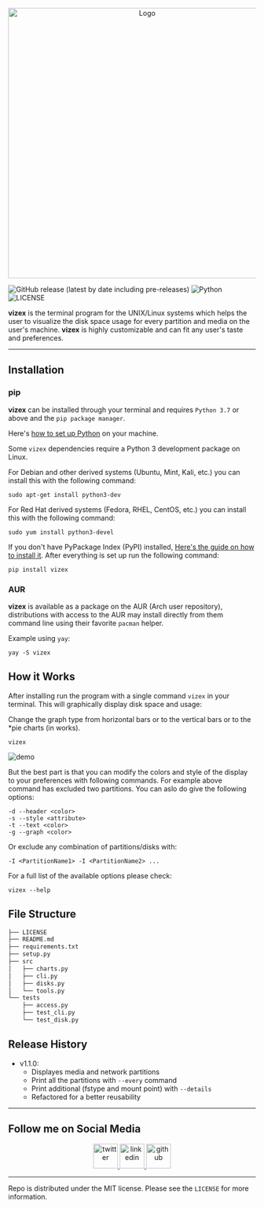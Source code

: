 <p align="center">
	<img title="Logo" src="https://i.imgur.com/Jt0V0ce.png" width=550>
</p>



![GitHub release (latest by date including pre-releases)](https://img.shields.io/github/v/release/bexxmodd/vizex?color=red&include_prereleases&style=flat-square) ![Python](https://img.shields.io/pypi/pyversions/vizex?color=yellow&style=flat-square) ![LICENSE](https://img.shields.io/pypi/l/vizex?color=g&style=flat-square)

**vizex** is the terminal program for the UNIX/Linux systems which helps the user to visualize the disk space usage for every partition and media on the user's machine. **vizex** is highly customizable and can fit any user's taste and preferences.

----

## Installation

### pip
**vizex** can be installed through your terminal and requires `Python 3.7` or above and the `pip package manager`.

Here's [how to set up Python](https://realpython.com/installing-python/) on your machine.

Some `vizex` dependencies require a Python 3 development package on Linux.

For Debian and other derived systems (Ubuntu, Mint, Kali, etc.) you can install this with the following command:
```
sudo apt-get install python3-dev
```

For Red Hat derived systems (Fedora, RHEL, CentOS, etc.) you can install this with the following command:
```
sudo yum install python3-devel
```

If you don't have PyPackage Index (PyPI) installed, [Here's the guide on how to install it](https://www.tecmint.com/install-pip-in-linux/). After everything is set up run the following command:
```
pip install vizex
```

### AUR
**vizex** is available as a package on the AUR (Arch user repository), distributions with access to the AUR may install directly from them command line using their favorite `pacman` helper.

Example using `yay`:
```
yay -S vizex
```

## How it Works

After installing run the program with a single command `vizex` in your terminal. This will graphically display disk space and usage:

Change the graph type from horizontal bars or to the vertical bars or to the *pie charts (in works).
```
vizex
```

![demo](https://i.imgur.com/dsWFE1v.png)

But the best part is that you can modify the colors and style of the display to your preferences with following commands. For example above command has excluded two partitions. You can aslo do give the following options:

```
-d --header <color>
-s --style <attribute>
-t --text <color>
-g --graph <color>
```

Or exclude any combination of partitions/disks with:
```
-I <PartitionName1> -I <PartitionName2> ...
```

For a full list of the available options please check:
```
vizex --help
```

## File Structure
```bash
├── LICENSE
├── README.md
├── requirements.txt
├── setup.py
├── src
│   ├── charts.py
│   ├── cli.py
│   ├── disks.py
│   └── tools.py
└── tests
    ├── access.py
    ├── test_cli.py
    └── test_disk.py
```

## Release History

- v1.1.0:
    - Displayes media and network partitions
    - Print all the partitions with `--every` command
    - Print additional (fstype and mount point) with `--details`
    - Refactored for a better reusability

------
## Follow me on Social Media
<p align="center">
	<a href="https://www.twitter.com/bexxmodd">
        	<img alt="twitter" src="https://i.imgur.com/fFlVB1c.png" height=50>
	</a>
	<a href="https://www.linkedin.com/in/bmodebadze">
        	<img alt="linkedin" src="https://i.imgur.com/wcvwfoZ.png" height=50>
	</a>
	<a href="https://www.github.com/bexxmodd">
        	<img alt="github" src="https://i.imgur.com/gnDF5oQ.png" height=50>
	</a>
</p>

--------
Repo is distributed under the MIT license. Please see the `LICENSE` for more information.
